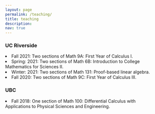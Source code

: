 ```yaml
---
layout: page
permalink: /teaching/
title: teaching
description:
nav: true
---
```

<h3>UC Riverside</h3>
  <li> Fall 2021: Two sections of Math 9A: First Year of Calculus I.</li>
  <li> Spring: 2021: Two sections of Math 6B: Introduction to College Mathematics for Sciences II.</li>	
  <li> Winter: 2021: Two sections of Math 131: Proof-based linear algebra.</li>	
  <li> Fall 2020: Two sections of Math 9C: First Year of Calculus III.</li>

<h3>UBC</h3>
  <li> Fall 2018: One section of Math 100: Differential Calculus with Applications to Physical Sciences and Engineering.</li>
